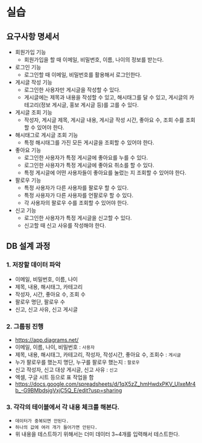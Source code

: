 # 실습

## 요구사항 명세서

- 회원가입 기능
  - 회원가입을 할 때 이메일, 비밀번호, 이름, 나이의 정보를 받는다.
- 로그인 기능
  - 로그인할 때 이메일, 비밀번호를 활용해서 로그인한다.
- 게시글 작성 기능
  - 로그인한 사용자만 게시글을 작성할 수 있다.
  - 게시글에는 제목과 내용을 작성할 수 있고, 해시태그를 달 수 있고, 게시글의 카테고리(정보 게시글, 홍보 게시글 등)를 고를 수 있다.
- 게시글 조회 기능
  - 작성자, 게시글 제목, 게시글 내용, 게시글 작성 시간, 좋아요 수, 조회 수를 조회할 수 있어야 한다.
- 해시태그로 게시글 조회 기능
  - 특정 해시태그를 가진 모든 게시글을 조회할 수 있어야 한다.
- 좋아요 기능
  - 로그인한 사용자가 특정 게시글에 좋아요를 누를 수 있다.
  - 로그인한 사용자가 특정 게시글에 좋아요 취소를 할 수 있다.
  - 특정 게시글에 어떤 사용자들이 좋아요를 눌렀는 지 조회할 수 있어야 한다.
- 팔로우 기능
  - 특정 사용자가 다른 사용자를 팔로우 할 수 있다.
  - 특정 사용자가 다른 사용자를 언팔로우 할 수 있다.
  - 각 사용자의 팔로우 수를 조회할 수 있어야 한다.
- 신고 기능
  - 로그인한 사용자가 특정 게시글을 신고할 수 있다.
  - 신고할 때 신고 사유를 작성해야 한다.

## DB 설계 과정

### 1. 저장할 데이터 파악

- 이메일, 비밀번호, 이름, 나이
- 제목, 내용, 해시태그, 카테고리
- 작성자, 시간, 좋아요 수, 조회 수
- 팔로우 명단, 팔로우 수
- 신고, 신고 사유, 신고 게시글

### 2. 그룹핑 진행

- https://app.diagrams.net/
- 이메일, 이름, 나이, 비밀번호 : `사용자`
- 제목, 내용, 해시태그, 카테고리, 작성자, 작성시간, 좋아요 수, 조회수 : `게시글`
- 누가 팔로우를 했는지 명단, 누구를 팔로우 했는지 : `팔로우`
- 신고 작성자, 신고 대상 게시글, 신고 사유 : `신고`
- 엑셀, 구글 시트 등으로 표 작업을 함
- https://docs.google.com/spreadsheets/d/1qX5zZ_hmHwdxPKV_UIxeMr4b_-G9BMbdsjgVxjC5Q_E/edit?usp=sharing

### 3. 각각의 테이블에서 각 내용 체크를 해본다.

- `데이터가 중복되면 안된다.`
- `하나의 값에 여러 개가 들어가면 안된다.`
- 위 내용을 테스트하기 위해서는 더미 데이터 3~4개를 입력해서 테스트한다.

